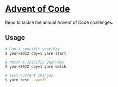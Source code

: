 # [Advent of Code](https://adventofcode.com)

Repo to tackle the annual Advent of Code challenges.

## Usage

```bash
# Run a specific year/day
$ year=2022 day=1 yarn start

# Watch a specific year/day
$ year=2022 day=1 yarn watch

# Test current changes
$ yarn test --watch
```
